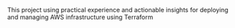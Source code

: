 This project using practical experience and actionable insights for deploying and managing AWS infrastructure using Terraform
